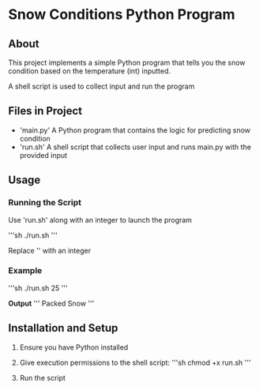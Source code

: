 # Snow Conditions Python Program 

## About
This project implements a simple Python program that tells you the snow condition based on the temperature (int) inputted.

A shell script is used to collect input and run the program

## Files in Project
- 'main.py'
  A Python program that contains the logic for predicting snow condition
- 'run.sh'
  A shell script that collects user input and runs main.py with the provided input

## Usage 

### Running the Script

Use 'run.sh' along with an integer to launch the program

'''sh
./run.sh <int>
'''

Replace '<int>' with an integer

### Example
'''sh
./run.sh 25
'''

**Output**
'''
Packed Snow
'''

## Installation and Setup

1. Ensure you have Python installed
2. Give execution permissions to the shell script:
'''sh
chmod +x run.sh
'''

3. Run the script

